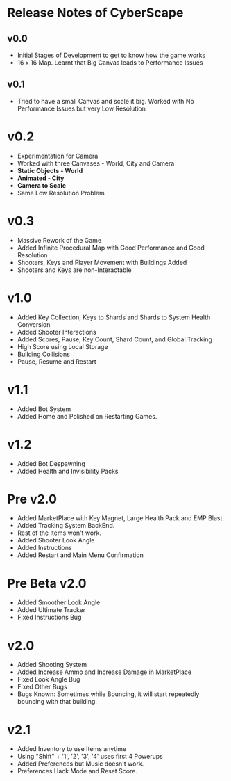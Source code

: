 # Release Notes of CyberScape

## v0.0
* Initial Stages of Development to get to know how the game works
* 16 x 16 Map. Learnt that Big Canvas leads to Performance Issues

## v0.1
* Tried to have a small Canvas and scale it big. Worked with No Performance Issues but very Low Resolution

# v0.2
* Experimentation for Camera
* Worked with three Canvases - World, City and Camera
* **Static Objects - World**
* **Animated - City**
* **Camera to Scale**
* Same Low Resolution Problem

# v0.3
* Massive Rework of the Game
* Added Infinite Procedural Map with Good Performance and Good Resolution
* Shooters, Keys and Player Movement with Buildings Added
* Shooters and Keys are non-Interactable

# v1.0
* Added Key Collection, Keys to Shards and Shards to System Health Conversion
* Added Shooter Interactions
* Added Scores, Pause, Key Count, Shard Count, and Global Tracking
* High Score using Local Storage
* Building Collisions
* Pause, Resume and Restart

# v1.1
* Added Bot System
* Added Home and Polished on Restarting Games.

# v1.2
* Added Bot Despawning
* Added Health and Invisibility Packs

# Pre v2.0
* Added MarketPlace with Key Magnet, Large Health Pack and EMP Blast.
* Added Tracking System BackEnd.
* Rest of the Items won't work.
* Added Shooter Look Angle
* Added Instructions
* Added Restart and Main Menu Confirmation

# Pre Beta v2.0
* Added Smoother Look Angle
* Added Ultimate Tracker
* Fixed Instructions Bug

# v2.0
* Added Shooting System
* Added Increase Ammo and Increase Damage in MarketPlace
* Fixed Look Angle Bug
* Fixed Other Bugs
* Bugs Known: Sometimes while Bouncing, it will start repeatedly bouncing with that building.

# v2.1
* Added Inventory to use Items anytime
* Using "Shift" + '1', '2', '3', '4' uses first 4 Powerups
* Added Preferences but Music doesn't work.
* Preferences Hack Mode and Reset Score.